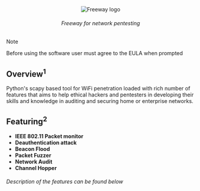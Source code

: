 <div align="center">
  <img src="https://github.com/FLOCK4H/Freeway/assets/161654571/85eb939d-0154-4767-8aab-c3a5e29b1d6f" alt="Freeway logo" />

  <h6>Freeway for network pentesting</h6>
</div>

> [!NOTE]
> Before using the software user must agree to the EULA when prompted


<h2><strong>Overview<sup>1</sup></strong></h2>
Python's scapy based tool for WiFi penetration loaded with rich number of features that aims to help ethical hackers and pentesters in developing their skills and knowledge in auditing and securing home or enterprise networks.

<strong><h2>Featuring<sup>2</sup></h2>

- IEEE 802.11 Packet monitor
- Deauthentication attack
- Beacon Flood
- Packet Fuzzer
- Network Audit
- Channel Hopper
</strong>

<h6>Description of the features can be found below</h6>





